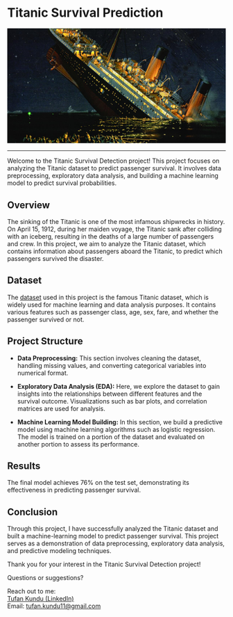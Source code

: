 # Titanic Survival Prediction

<img src = "https://github.com/kindo-tk/images/blob/main/titanic.jpg">
<hr>
Welcome to the Titanic Survival Detection project! This project focuses on analyzing the Titanic dataset to predict passenger survival. It involves data preprocessing, exploratory data analysis, and building a machine learning model to predict survival probabilities.

## Overview

The sinking of the Titanic is one of the most infamous shipwrecks in history. On April 15, 1912, during her maiden voyage, the Titanic sank after colliding with an iceberg, resulting in the deaths of a large number of passengers and crew. In this project, we aim to analyze the Titanic dataset, which contains information about passengers aboard the Titanic, to predict which passengers survived the disaster.

## Dataset

The <a href = "https://github.com/kindo-tk/CODSOFT/blob/main/Titanic_Survival_Detection/Titanic-Dataset.csv">dataset</a> used in this project is the famous Titanic dataset, which is widely used for machine learning and data analysis purposes. It contains various features such as passenger class, age, sex, fare, and whether the passenger survived or not.

## Project Structure

- **Data Preprocessing:** This section involves cleaning the dataset, handling missing values, and converting categorical variables into numerical format.
  
- **Exploratory Data Analysis (EDA):** Here, we explore the dataset to gain insights into the relationships between different features and the survival outcome. Visualizations such as  bar plots, and correlation matrices are used for analysis.

- **Machine Learning Model Building:** In this section, we build a predictive model using machine learning algorithms such as logistic regression. The model is trained on a portion of the dataset and evaluated on another portion to assess its performance.


## Results

The final model achieves 76% on the test set, demonstrating its effectiveness in predicting passenger survival.

## Conclusion

Through this project, I have successfully analyzed the Titanic dataset and built a machine-learning model to predict passenger survival. This project serves as a demonstration of data preprocessing, exploratory data analysis, and predictive modeling techniques.

Thank you for your interest in the Titanic Survival Detection project!

Questions or suggestions?

Reach out to me:
<br>
<a href="https://www.linkedin.com/in/tufan-kundu-577945221/">Tufan Kundu (LinkedIn)</a>
<br>
Email: tufan.kundu11@gmail.com
